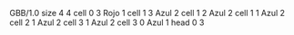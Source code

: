 <gs-board> GBB/1.0
size 4 4
cell 0 3 Rojo 1 
cell 1 3 Azul 2 
cell 1 2 Azul 2 
cell 1 1 Azul 2 
cell 2 1 Azul 2 
cell 3 1 Azul 2 
cell 3 0 Azul 1 
head 0 3
 </gs-board>